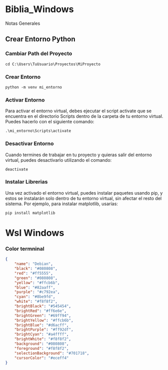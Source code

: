 # Biblia_Windows
Notas Generales


## Crear Entorno Python

### Cambiar Path del Proyecto
```
cd C:\Users\TuUsuario\Proyectos\MiProyecto

```
### Crear Entorno
```
python -m venv mi_entorno
```
### Activar Entorno
Para activar el entorno virtual, debes ejecutar el script activate que se encuentra en el directorio Scripts dentro de la carpeta de tu entorno virtual. Puedes hacerlo con el siguiente comando:
```
.\mi_entorno\Scripts\activate
```
### Desactivar Entorno
  Cuando termines de trabajar en tu proyecto y quieras salir del entorno virtual, puedes desactivarlo utilizando el comando:
```
deactivate

```
### Instalar Librerias
Una vez activado el entorno virtual, puedes instalar paquetes usando pip, y estos se instalarán solo dentro de tu entorno virtual, sin afectar el resto del sistema. Por ejemplo, para instalar matplotlib, usarías:
```
pip install matplotlib
```



# Wsl Windows 

### Color termninal
```json
{
    "name": "Debian",
	"black": "#080808",
	"red": "#ff5555",
	"green": "#080808",
	"yellow": "#ffcb6b",
	"blue": "#82aaff",
	"purple": "#c792ea",
	"cyan": "#8be9fd",
	"white": "#f8f8f2",
	"brightBlack": "#545454",
	"brightRed": "#ff6e6e",
	"brightGreen": "#69ff94",
	"brightYellow": "#ffcb6b",
	"brightBlue": "#d6acff",
	"brightPurple": "#ff92df",
	"brightCyan": "#a4ffff",
	"brightWhite": "#f8f8f2",
	"background": "#080808",
	"foreground": "#f8f8f2",
	"selectionBackground": "#701718",
	"cursorColor": "#eceff4"
}
```



